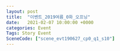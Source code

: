```yaml
---
layout: post
title:  "이벤트_2019여름_0화_오프닝"
date:   2021-02-07 10:00:00 +0000
categories: Event
Tags: Story Event
SceneCode: ["scene_evt190627_cp0_q1_s10"]
---
```

